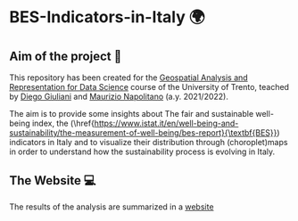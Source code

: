 # BES-Indicators-in-Italy 🌍 

## Aim of the project 🎯
This repository has been created for the [Geospatial Analysis and Representation for Data Science](https://napo.github.io/geospatial_course_unitn/) course of the University of Trento, teached by [Diego Giuliani](https://webapps.unitn.it/du/it/Persona/PER0020867/Didattica) and [Maurizio Napolitano](https://ict.fbk.eu/people/detail/maurizio-napolitano/) (a.y. 2021/2022).

The aim is to provide some insights about The fair and sustainable well-being index, the (\href{https://www.istat.it/en/well-being-and-sustainability/the-measurement-of-well-being/bes-report}{\textbf{BES}}) indicators in Italy and to visualize their distribution through (choroplet)maps in order to understand how the sustainability process is evolving in Italy.

## The Website 💻

The results of the analysis are summarized in a [website]() 
